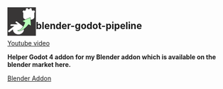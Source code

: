 <img src="addons/blender_godot_pipeline/icon.png" width="64" align="left" />

## blender-godot-pipeline

[Youtube video](https://www.youtube.com/watch?v=Igqqg7R-4sA)
 
**Helper Godot 4 addon for my Blender addon which is available on the blender market here.**

[Blender Addon](https://blendermarket.com/products/blender-godot-pipeline-addon)
